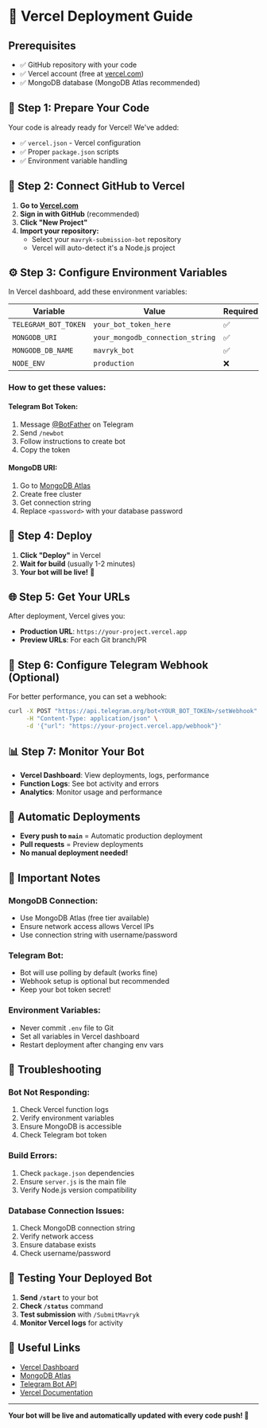 # 🚀 Vercel Deployment Guide

## Prerequisites

- ✅ GitHub repository with your code
- ✅ Vercel account (free at [vercel.com](https://vercel.com))
- ✅ MongoDB database (MongoDB Atlas recommended)

## 🎯 **Step 1: Prepare Your Code**

Your code is already ready for Vercel! We've added:
- ✅ `vercel.json` - Vercel configuration
- ✅ Proper `package.json` scripts
- ✅ Environment variable handling

## 🔗 **Step 2: Connect GitHub to Vercel**

1. **Go to [Vercel.com](https://vercel.com)**
2. **Sign in with GitHub** (recommended)
3. **Click "New Project"**
4. **Import your repository:**
   - Select your `mavryk-submission-bot` repository
   - Vercel will auto-detect it's a Node.js project

## ⚙️ **Step 3: Configure Environment Variables**

In Vercel dashboard, add these environment variables:

| Variable | Value | Required |
|----------|-------|----------|
| `TELEGRAM_BOT_TOKEN` | `your_bot_token_here` | ✅ |
| `MONGODB_URI` | `your_mongodb_connection_string` | ✅ |
| `MONGODB_DB_NAME` | `mavryk_bot` | ✅ |
| `NODE_ENV` | `production` | ❌ |

### **How to get these values:**

#### **Telegram Bot Token:**
1. Message [@BotFather](https://t.me/botfather) on Telegram
2. Send `/newbot`
3. Follow instructions to create bot
4. Copy the token

#### **MongoDB URI:**
1. Go to [MongoDB Atlas](https://mongodb.com/atlas)
2. Create free cluster
3. Get connection string
4. Replace `<password>` with your database password

## 🚀 **Step 4: Deploy**

1. **Click "Deploy"** in Vercel
2. **Wait for build** (usually 1-2 minutes)
3. **Your bot will be live!** 🎉

## 🌐 **Step 5: Get Your URLs**

After deployment, Vercel gives you:
- **Production URL**: `https://your-project.vercel.app`
- **Preview URLs**: For each Git branch/PR

## 🔧 **Step 6: Configure Telegram Webhook (Optional)**

For better performance, you can set a webhook:

```bash
curl -X POST "https://api.telegram.org/bot<YOUR_BOT_TOKEN>/setWebhook" \
     -H "Content-Type: application/json" \
     -d '{"url": "https://your-project.vercel.app/webhook"}'
```

## 📊 **Step 7: Monitor Your Bot**

- **Vercel Dashboard**: View deployments, logs, performance
- **Function Logs**: See bot activity and errors
- **Analytics**: Monitor usage and performance

## 🔄 **Automatic Deployments**

- **Every push to `main`** = Automatic production deployment
- **Pull requests** = Preview deployments
- **No manual deployment needed!**

## 🚨 **Important Notes**

### **MongoDB Connection:**
- Use MongoDB Atlas (free tier available)
- Ensure network access allows Vercel IPs
- Use connection string with username/password

### **Telegram Bot:**
- Bot will use polling by default (works fine)
- Webhook setup is optional but recommended
- Keep your bot token secret!

### **Environment Variables:**
- Never commit `.env` file to Git
- Set all variables in Vercel dashboard
- Restart deployment after changing env vars

## 🐛 **Troubleshooting**

### **Bot Not Responding:**
1. Check Vercel function logs
2. Verify environment variables
3. Ensure MongoDB is accessible
4. Check Telegram bot token

### **Build Errors:**
1. Check `package.json` dependencies
2. Ensure `server.js` is the main file
3. Verify Node.js version compatibility

### **Database Connection Issues:**
1. Check MongoDB connection string
2. Verify network access
3. Ensure database exists
4. Check username/password

## 📱 **Testing Your Deployed Bot**

1. **Send `/start`** to your bot
2. **Check `/status`** command
3. **Test submission** with `/SubmitMavryk`
4. **Monitor Vercel logs** for activity

## 🔗 **Useful Links**

- [Vercel Dashboard](https://vercel.com/dashboard)
- [MongoDB Atlas](https://mongodb.com/atlas)
- [Telegram Bot API](https://core.telegram.org/bots/api)
- [Vercel Documentation](https://vercel.com/docs)

---

**Your bot will be live and automatically updated with every code push! 🚀**
